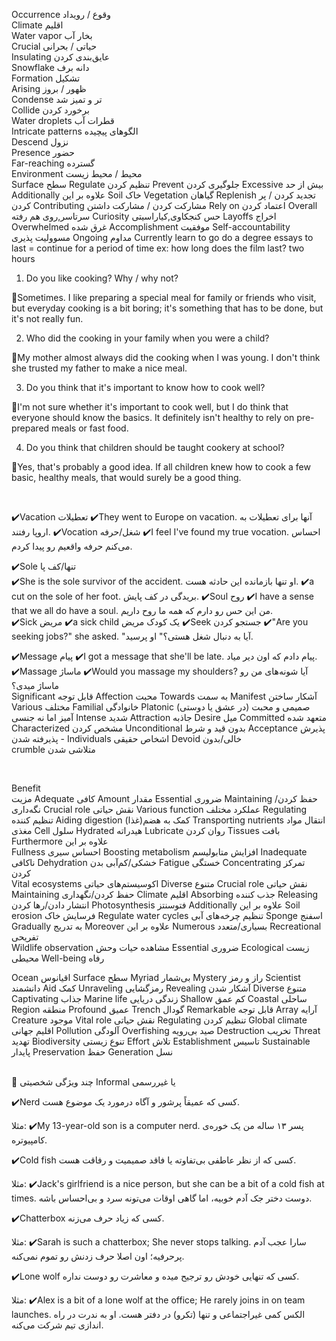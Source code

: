 Occurrence
وقوع / رویداد
<br>
Climate 
اقلیم
<br>
Water vapor
بخار آب
<br>
Crucial
حیاتی / بحرانی
<br>
Insulating
عایق‌بندی کردن
<br>
Snowflake
دانه برف
<br>
Formation
تشکیل
<br>
Arising
ظهور / بروز
<br>
Condense
تر و تمیز شد
<br>
Collide
برخورد کردن
<br>
Water droplets
قطرات آب
<br>
Intricate patterns
الگوهای پیچیده
<br>
Descend
نزول
<br>
Presence
حضور
<br>
Far-reaching
گسترده
<br>
Environment
محیط / محیط زیست
<br>
Surface
سطح
Regulate
تنظیم کردن
Prevent
جلوگیری کردن
Excessive
بیش از حد
Additionally
علاوه بر این
Soil
خاک
Vegetation
گیاهان
Replenish
تجدید کردن / پر کردن
Contributing
مشارکت کردن / مشارکت داشتن
Rely on اعتماد کردن 
Overall سرتاسر,روی هم رفته 
Curiosity حس کنجکاوی,کیاراسیتی 
Layoffs اخراج 
Overwhelmed غرق شده 
Accomplishment موفقیت 
Self-accountability مسوولیت پذیری
Ongoing مداوم 
Currently learn to go
do a degree
essays
to last = continue for a period of time
ex: how long does the film last? two hours



1. Do you like cooking? Why / why not?

📌Sometimes. I like preparing a special meal for family or friends who visit, but everyday cooking is a bit boring; it's something that has to be done, but it's not really fun.

2. Who did the cooking in your family when you were a child?

📌My mother almost always did the cooking when I was young. I don't think she trusted my father to make a nice meal.

3. Do you think that it's important to know how to cook well?

📌I'm not sure whether it's important to cook well, but I do think that everyone should know the basics. It definitely isn't healthy to rely on pre-prepared meals or fast food.

4. Do you think that children should be taught cookery at school?

📌Yes, that's probably a good idea. If all children knew how to cook a few basic, healthy meals, that would surely be a good thing.


<br>


✔️Vacation
تعطیلات
✔️They went to Europe on vacation.
آنها برای تعطیلات به اروپا رفتند.
✔️Vocation
شغل/حرفه
✔️I feel I've found my true vocation.
احساس می‌کنم حرفه واقعیم رو پیدا کردم.

✔️Sole
تنها/کف پا
<br>
✔️She is the sole survivor of the accident.
او تنها بازمانده این حادثه هست.
✔️a cut on the sole of her foot.
بریدگی در کف پایش.
✔️Soul
روح
✔️I have a sense that we all do have a soul.
من این حس رو دارم که همه ما روح داریم.
<br>
✔️Sick
مریض
✔️a sick child
یک کودک مریض
✔️Seek
جستجو کردن
✔️"Are you seeking jobs?" she asked.
"آیا به دنبال شغل هستی؟" او پرسید.

✔️Message
پیام
✔️I got a message that she'll be late.
پیام دادم که اون دیر میاد.
✔️Massage
ماساژ
✔️Would you massage my shoulders?
آیا شونه‌های من رو ماساژ میدی؟
<br>
Significant
قابل توجه
Affection
محبت
Towards
به سمت
Manifest
آشکار ساختن
Various
مختلف
Familial
خانوادگی
Platonic
(در عشق یا دوستی) صمیمی و محبت آمیز اما نه جنسی
Intense
شدید
Attraction
جاذبه
Desire
میل
Committed
متعهد شده
Characterized
مشخص کردن
Unconditional
بدون قید و شرط
Acceptance
پذیرش - پذیرفته شدن
Individuals
اشخاص حقیقی
Devoid
خالی/بدون
<br>
crumble
 متلاشی شدن

<br>

Benefit<br>
مزیت
Adequate
کافی
Amount
مقدار
Essential
ضروری
Maintaining
حفظ کردن/نگه‌داری
Crucial role
نقش حیاتی
Various function
عملکرد‌ مختلف
Regulating
تنظیم کننده
Aiding digestion
کمک به هضم(غذا)
Transporting nutrients
انتقال مواد مغذی
Cell
سلول
Hydrated
هیدراته
Lubricate
روان کردن
Tissues
بافت‌
Furthermore
علاوه بر این
<br>
Fullness
احساس سیری
Boosting metabolism
افزایش متابولیسم
Inadequate
ناکافی
Dehydration
خشکی/کم‌آبی بدن
Fatigue
خستگی
Concentrating
تمرکز کردن
<br>
Vital ecosystems
اکوسیستم‌های حیاتی
Diverse
متنوع
Crucial role
نقش حیاتی
Maintaining
حفظ کردن/نگهداری
Climate
اقلیم
Absorbing
جذب کننده
Releasing
انتشار دادن/رها کردن
Photosynthesis 
فتوسنتز
Additionally
علاوه بر این
Soil erosion
فرسایش خاک
Regulate water cycles
تنظیم چرخه‌های آبی
Sponge
اسفنج‌
Gradually
به تدریج
Moreover
علاوه بر این
Numerous
بسیاری/متعدد
Recreational
تفریحی
<br>
Wildlife observation
مشاهده حیات وحش
Essential
ضروری
Ecological
زیست محیطی
Well-being
رفاه


Ocean
اقیانوس
Surface
سطح
Myriad
بی‌شمار
Mystery
راز و رمز
Scientist
دانشمند
Aid
کمک
Unraveling
رمزگشایی
Revealing
آشکار شدن
Diverse
متنوع
Captivating
جذاب
Marine life
زندگی دریایی
Shallow
کم عمق
Coastal
ساحلی
Region
منطقه
Profound
عمیق
Trench
گودال‌
Remarkable
قابل توجه
Array
آرایه
Creature
موجود
Vital role
نقش حیاتی
Regulating
تنظیم کردن
Global climate
اقلیم جهانی
Pollution
آلودگی
Overfishing
صید بی‌رویه
Destruction 
تخریب
Threat
تهدید
Biodiversity
تنوع زیستی
Effort
تلاش
Establishment
تاسیس
Sustainable
پایدار
Preservation
حفظ
Generation
نسل

<br>
🙂 چند ویژگی شخصیتی Informal یا غیررسمی

✔️Nerd
کسی که عمیقاً پرشور و آگاه درمورد یک موضوع هست.

مثلا:
✔️My 13-year-old son is a computer nerd.
پسر ۱۳ ساله من یک خوره‌ی کامپیوتره.

✔️Cold fish
کسی که از نظر عاطفی بی‌تفاوته یا فاقد صمیمیت و رفاقت هست.

مثلا:
✔️Jack's girlfriend is a nice person, but she can be a bit of a cold fish at times.
دوست دختر جک آدم خوبیه، اما گاهی اوقات می‌تونه سرد و بی‌احساس باشه.

✔️Chatterbox
کسی که زیاد حرف می‌زنه.

مثلا:
✔️Sarah is such a chatterbox; She never stops talking.
سارا عجب آدم پرحرفیه؛ اون اصلا حرف زدنش رو تموم نمی‌کنه.

✔️Lone wolf
کسی که تنهایی خودش رو ترجیح میده و معاشرت رو دوست نداره.

مثلا:
✔️Alex is a bit of a lone wolf at the office; He rarely joins in on team launches.
الکس کمی غیراجتماعی و تنها (تکرو) در دفتر هست. او به ندرت در راه اندازی تیم شرکت می‌کنه.

